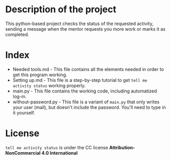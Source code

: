 # Description of the project
This python-based project checks the status of the requested activity, sending a message when the mentor requests you more work or marks it as completed.
# Index
- Needed tools.md - This file contains all the elements needed in order to get this program working.
- Setting up.md - This file is a step-by-step tutorial to get `tell me activity status` working properly.
- main.py - This file contains the working code, including automatized log-in.
- without-password.py - This file is a variant of `main.py` that only writes your user (mail), but doesn't include the password. You'll need to type in it yourself.
# License
`tell me activity status` is under the CC license **Attribution-NonCommercial 4.0 International**

